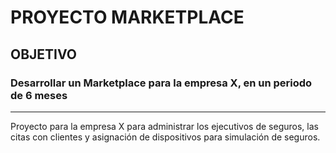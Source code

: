 # PROYECTO MARKETPLACE
## OBJETIVO
### Desarrollar un Marketplace para la empresa X, en un periodo de 6 meses
---
Proyecto para la empresa X para administrar los ejecutivos de seguros, las citas con clientes y asignación de dispositivos para simulación de seguros.

